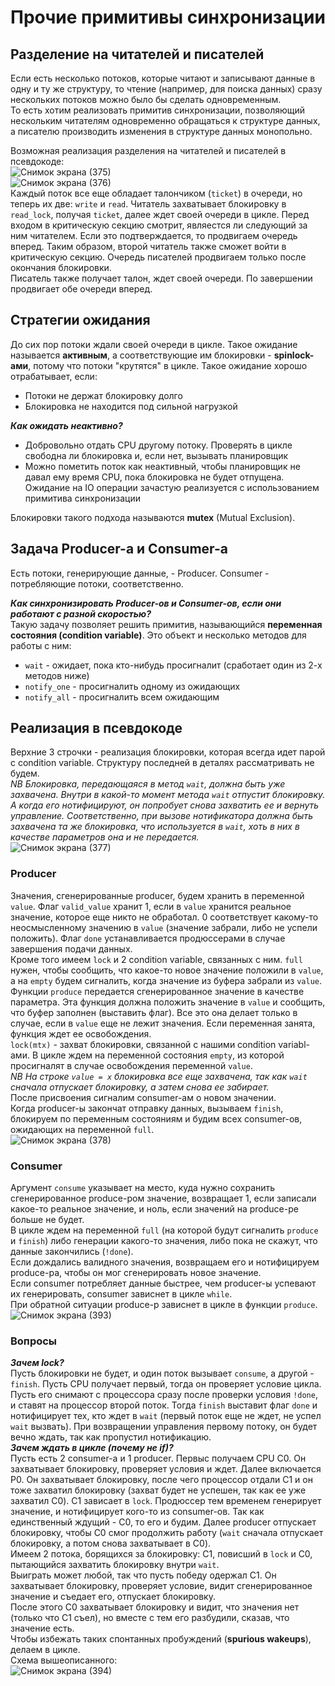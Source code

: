 # Прочие примитивы синхронизации  
## Разделение на читателей и писателей  
Если есть несколько потоков, которые читают и записывают данные в одну и ту же структуру, то чтение (например, для поиска данных) сразу нескольких потоков можно было бы 
сделать одновременным.  
То есть хотим реализовать примитив синхронизации, позволяющий нескольким читателям одновременно обращаться к структуре данных, а писателю производить изменения в 
структуре данных монопольно.  

Возможная реализация разделения на читателей и писателей в псевдокоде:  
![Снимок экрана (375)](https://github.com/BorisDeLaMar/Operating_systems/assets/91004615/1ab64d83-ad58-4a9d-9b5d-138f841af27d)  
![Снимок экрана (376)](https://github.com/BorisDeLaMar/Operating_systems/assets/91004615/cd15c54f-699d-46bd-ba7e-bf38b21733f1)  
Каждый поток все еще обладает талончиком (`ticket`) в очереди, но теперь их две: `write` и `read`. Читатель захватывает блокировку в `read_lock`, получая `ticket`, 
далее ждет своей очереди в цикле. Перед входом в критическую секцию смотрит, являестся ли следующий за ним читателем. Если это подтверждается, то продвигаем очередь 
вперед. Таким образом, второй читатель также сможет войти в критическую секцию. Очередь писателей продвигаем только после окончания блокировки.  
Писатель также получает талон, ждет своей очереди. По завершении продвигает обе очереди вперед.  
## Стратегии ожидания  
До сих пор потоки ждали своей очереди в цикле. Такое ожидание называется **активным**, а соответствующие им блокировки - **spinlock-ами**, потому что потоки "крутятся" в 
цикле. Такое ожидание хорошо отрабатывает, если:  
* Потоки не держат блокировку долго
* Блокировка не находится под сильной нагрузкой

***Как ожидать неактивно?***  
* Добровольно отдать CPU другому потоку. Проверять в цикле свободна ли блокировка и, если нет, вызывать планировщик
* Можно пометить поток как неактивный, чтобы планировщик не давал ему время CPU, пока блокировка не будет отпущена. Ожидание на IO операции зачастую реализуется с 
использованием примитива синхронизации

Блокировки такого подхода называются **mutex** (Mutual Exclusion).
## Задача Producer-a и Consumer-a  
Есть потоки, генерирующие данные, - Producer. Consumer - потребляющие потоки, соответственно.  

***Как синхронизировать Producer-ов и Consumer-ов, если они работают с разной скоростью?***  
Такую задачу позволяет решить примитив, называющийся **переменная состояния (condition variable)**. Это объект и несколько методов для работы с ним:
* `wait` - ожидает, пока кто-нибудь просигналит (сработает один из 2-х методов ниже)
* `notify_one` - просигналить одному из ожидающих
* `notify_all` - просигналить всем ожидающим  
## Реализация в псевдокоде  
Верхние 3 строчки - реализация блокировки, которая всегда идет парой с condition variable. Структуру последней в деталях рассматривать не будем.  
*NB Блокировка, передающаяся в метод `wait`, должна быть уже захвачена. Внутри в какой-то момент метода `wait` отпустит блокировку. А когда его нотифицируют, 
он попробует снова захватить ее и вернуть управление. Соответственно, при вызове нотификатора должна быть захвачена та же блокировка, что используется в `wait`, 
хоть в них в качестве параметров она и не передается.*  
![Снимок экрана (377)](https://github.com/BorisDeLaMar/Operating_systems/assets/91004615/cd342f32-a464-40b1-9473-90ce767e3a4a)  
### Producer  
Значения, сгенерированные producer, будем хранить в переменной `value`. Флаг `valid_value` хранит 1, если в `value`  хранится реальное значение, которое еще никто не 
обработал. 0 соответствует какому-то неосмысленному значению в `value` (значение забрали, либо не успели положить). Флаг `done` устанавливается продюссерами в случае 
завершения подачи данных.  
Кроме того имеем `lock` и 2 condition variable, связанных с ним. `full` нужен, чтобы сообщить, что какое-то новое значение положили в `value`, а на `empty` будем сигналить, когда значение из буфера забрали из `value`.  
Функции `produce` передается сгенерированное значение в качестве параметра. Эта функция должна положить значение в `value` и сообщить, что буфер заполнен (выставить флаг). Все это она делает только в случае, если в `value` еще не лежит значения. Если переменная занята, функция ждет ее освобождения.  
`lock(mtx)` - захват блокировки, связанной с нашими condition variabl-ами. В цикле ждем на переменной состояния `empty`, из которой просигналят в случае освобождения переменной `value`.  
*NB На строке `value = x` блокировка все еще захвачена, так как `wait` сначала отпускает блокировку, а затем снова ее забирает.*    
После присвоения сигналим consumer-ам о новом значении.  
Когда producer-ы закончат отправку данных, вызываем `finish`, блокируем по переменным состояниям и будим всех consumer-ов, ожидающих на переменной `full`.  
![Снимок экрана (378)](https://github.com/BorisDeLaMar/Operating_systems/assets/91004615/da7bff99-e109-4a10-adc9-497e34d583c7)  
### Consumer  
Аргумент `consume` указывает на место, куда нужно сохранить сгенерированное produce-ром значение, возвращает 1, если записали какое-то реальное значение, и ноль, если значений на produce-ре больше не будет.  
В цикле ждем на переменной `full` (на которой будут сигналить `produce` и `finish`) либо генерации какого-то значения, либо пока не скажут, что данные закончились (`!done`).  
Если дождались валидного значения, возвращаем его и нотифицируем produce-ра, чтобы он мог сгенерировать новое значение.  
Если consumer потребляет данные быстрее, чем producer-ы успевают их генерировать, consumer зависнет в цикле `while`.  
При обратной ситуации produce-р зависнет в цикле в функции `produce`.  
![Снимок экрана (393)](https://github.com/BorisDeLaMar/Operating_systems/assets/91004615/4221295b-e7ce-4210-875b-25b0fc3169f3)  
### Вопросы  
***Зачем lock?***  
Пусть блокировки не будет, и один поток вызывает `consume`, а другой - `finish`. Пусть CPU получает первый, тогда он проверяет условие цикла. Пусть его снимают с процессора сразу после проверки условия `!done`, и ставят на процессор второй поток. Тогда `finish` выставит флаг `done` и нотифицирует тех, кто ждет в `wait` (первый поток еще не ждет, не успел `wait` вызвать). При возвращении управления первому потоку, он будет вечно ждать, так как пропустил нотификацию.  
***Зачем ждать в цикле (почему не if)?***  
Пусть есть 2 consumer-а и 1 producer. Первыс получаем CPU C0. Он захватывает блокировку, проверяет условия и ждет. Далее включается P0. Он захватывает блокировку, после чего процессор отдали C1 и он тоже захватил блокировку (захват будет не успешен, так как ее уже захватил C0). C1 зависает в `lock`. Продюссер тем временем генерирует значение, и нотифицирует кого-то из consumer-ов. Так как единственный ждущий - C0, то его и будим. Далее producer отпускает блокировку, чтобы C0 смог продолжить работу (`wait` сначала отпускает блокировку, а потом снова захватывает в C0).  
Имеем 2 потока, борящихся за блокировку: C1, повисший в `lock` и C0, пытающийся захватить блокировку внутри `wait`.  
Выиграть может любой, так что пусть победу одержал C1. Он захватывает блокировку, проверяет условие, видит сгенерированное значение и съедает его, отпускает блокировку.  
После этого C0 захватывает блокировку и видит, что значения нет (только что C1 съел), но вместе с тем его разбудили, сказав, что значение есть.  
Чтобы избежать таких спонтанных пробуждений (**spurious wakeups**), делаем в цикле.  
Схема вышеописанного:  
![Снимок экрана (394)](https://github.com/BorisDeLaMar/Operating_systems/assets/91004615/50c2c7f1-0a29-42b6-bee7-11afdac8d3cc)



